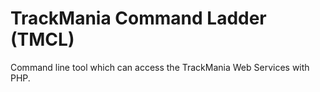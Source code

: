 # TrackMania Command Ladder (TMCL)
Command line tool which can access the TrackMania Web Services with PHP.
